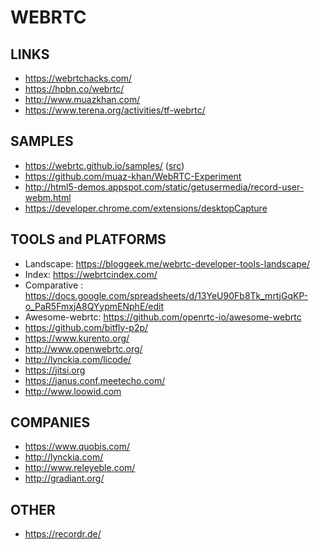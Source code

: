 WEBRTC
======

LINKS
-----

 * https://webrtchacks.com/
 * https://hpbn.co/webrtc/
 * http://www.muazkhan.com/
 * https://www.terena.org/activities/tf-webrtc/


SAMPLES
-------

 * https://webrtc.github.io/samples/ ([src](https://github.com/webrtc/samples))
 * https://github.com/muaz-khan/WebRTC-Experiment
 * http://html5-demos.appspot.com/static/getusermedia/record-user-webm.html
 * https://developer.chrome.com/extensions/desktopCapture


TOOLS and PLATFORMS
-------------------
 * Landscape: https://bloggeek.me/webrtc-developer-tools-landscape/
 * Index: https://webrtcindex.com/
 * Comparative : https://docs.google.com/spreadsheets/d/13YeU90Fb8Tk_mrtjGqKP-o_PaR5FmxjA8QYypmENphE/edit
 * Awesome-webrtc: https://github.com/openrtc-io/awesome-webrtc
 * https://github.com/bitfly-p2p/
 * https://www.kurento.org/
 * http://www.openwebrtc.org/
 * http://lynckia.com/licode/
 * https://jitsi.org
 * https://janus.conf.meetecho.com/
 * http://www.loowid.com


COMPANIES
---------

 * https://www.quobis.com/
 * http://lynckia.com/
 * http://www.releyeble.com/
 * http://gradiant.org/

OTHER
-----

 * https://recordr.de/
